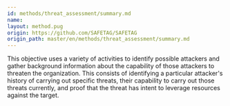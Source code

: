 ```yaml
---
id: methods/threat_assessment/summary.md
name: 
layout: method.pug
origin: https://github.com/SAFETAG/SAFETAG
origin_path: master/en/methods/threat_assessment/summary.md
---
```


This objective uses a variety of activities to  identify possible attackers and gather background information about the capability of those attackers to threaten the organization. This consists of identifying a particular attacker's history of carrying out specific threats, their capability to carry out those threats currently, and proof that the threat has intent to leverage resources against the target.


